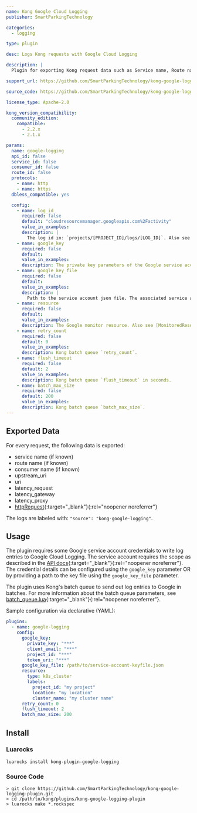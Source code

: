 ```yaml
---
name: Kong Google Cloud Logging
publisher: SmartParkingTechnology

categories:
  - logging

type: plugin

desc: Logs Kong requests with Google Cloud Logging

description: |
  Plugin for exporting Kong request data such as Service name, Route name, Consumer name or request latency to Google Cloud Logging.

support_url: https://github.com/SmartParkingTechnology/kong-google-logging-plugin/issues

source_code: https://github.com/SmartParkingTechnology/kong-google-logging-plugin

license_type: Apache-2.0

kong_version_compatibility:
  community_edition:
    compatible:
      - 2.2.x
      - 2.1.x

params:
  name: google-logging
  api_id: false
  service_id: false
  consumer_id: false
  route_id: false
  protocols:
    - name: http
    - name: https
  dbless_compatible: yes

  config:
    - name: log_id
      required: false
      default: "cloudresourcemanager.googleapis.com%2Factivity"
      value_in_examples:
      description: |
        The log id in: `projects/[PROJECT_ID]/logs/[LOG_ID]`. Also see [LogEntry](https://cloud.google.com/logging/docs/reference/v2/rest/v2/LogEntry){:target="_blank"}{:rel="noopener noreferrer"}.
    - name: google_key
      required: false
      default:
      value_in_examples:
      description: The private key parameters of the Google service account. Either `google_key` or `google_key_file` must be specified.
    - name: google_key_file
      required: false
      default:
      value_in_examples:
      description: |
        Path to the service account json file. The associated service account needs the scope: `https://www.googleapis.com/auth/logging.write`. Either `google_key` or `google_key_file` must be specified.
    - name: resource
      required: false
      default:
      value_in_examples:
      description: The Google monitor resource. Also see [MonitoredResource](https://cloud.google.com/logging/docs/reference/v2/rest/v2/MonitoredResource){:target="_blank"}{:rel="noopener noreferrer"}.
    - name: retry_count
      required: false
      default: 0
      value_in_examples:
      description: Kong batch queue `retry_count`.
    - name: flush_timeout
      required: false
      default: 2
      value_in_examples:
      description: Kong batch queue `flush_timeout` in seconds.
    - name: batch_max_size
      required: false
      default: 200
      value_in_examples:
      description: Kong batch queue `batch_max_size`.
---
```


## Exported Data

For every request, the following data is exported:

- service name (if known)
- route name (if known)
- consumer name (if known)
- upstream_uri
- uri
- latency_request
- latency_gateway
- latency_proxy
- [httpRequest](https://cloud.google.com/logging/docs/reference/v2/rest/v2/LogEntry#HttpRequest){:target="_blank"}{:rel="noopener noreferrer"}

The logs are labeled with: `"source": "kong-google-logging"`.

## Usage

The plugin requires some Google service account credentials to write log entries to Google Cloud Logging.
The service account requires the scope as described in the [API docs](https://cloud.google.com/logging/docs/reference/v2/rest/v2/entries/write){:target="_blank"}{:rel="noopener noreferrer"}.
The credential details can be configured using the `google_key` parameter OR by providing a path to the key file using the `google_key_file` parameter.

The plugin uses Kong's batch queue to send out log entries to Google in batches.
For more information about the batch queue parameters, see [batch_queue.lua](https://github.com/Kong/kong/blob/master/kong/tools/batch_queue.lua){:target="_blank"}{:rel="noopener noreferrer"}.

Sample configuration via declarative (YAML):

```yaml
plugins:
  - name: google-logging
    config:
      google_key:
        private_key: "***"
        client_email: "***"
        project_id: "***"
        token_uri: "***"
      google_key_file: /path/to/service-account-keyfile.json
      resource:
        type: k8s_cluster
        labels:
          project_id: "my project"
          location: "my location"
          cluster_name: "my cluster name"
      retry_count: 0
      flush_timeout: 2
      batch_max_size: 200
```

## Install
### Luarocks
```
luarocks install kong-plugin-google-logging
```

### Source Code
```
> git clone https://github.com/SmartParkingTechnology/kong-google-logging-plugin.git
> cd /path/to/kong/plugins/kong-google-logging-plugin
> luarocks make *.rockspec
```

